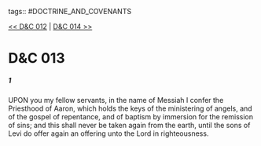 tags:: #DOCTRINE_AND_COVENANTS

[<< D&C 012](DOCTRINE_AND_COVENANTS/D&C_012.md) | [D&C 014 >>](DOCTRINE_AND_COVENANTS/D&C_014.md)

# D&C 013

##### 1

UPON you my fellow servants, in the name of Messiah I confer the Priesthood of Aaron, which holds the keys of the ministering of angels, and of the gospel of repentance, and of baptism by immersion for the remission of sins; and this shall never be taken again from the earth, until the sons of Levi do offer again an offering unto the Lord in righteousness.

